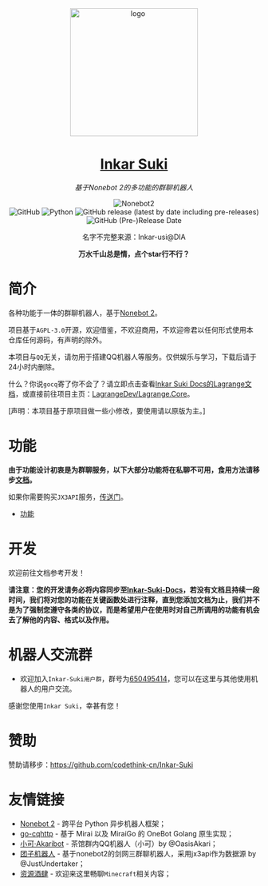 <div align="center">
  <img width="256" src="https://inkar-suki.codethink.cn/Inkar-Suki-Docs/img/Logo.jpg" alt="logo">

# [Inkar Suki](https://www.inkar-suki.xyz)

_基于Nonebot 2的多功能的群聊机器人_

![Nonebot2](https://img.shields.io/badge/Nonebot2-Release_v2.2.1-brightgreen)
<br>
![GitHub](https://img.shields.io/github/license/codethink-cn/Inkar-Suki)
![Python](https://img.shields.io/badge/Python-3.8+-blue)
![GitHub release (latest by date including pre-releases)](https://img.shields.io/github/v/release/codethink-cn/Inkar-Suki?include_prereleases)
![GitHub (Pre-)Release Date](https://img.shields.io/github/release-date-pre/codethink-cn/Inkar-Suki)

名字不完整来源：Inkar-usi@DIA

**万水千山总是情，点个star行不行？**

</div>
    
# 简介

各种功能于一体的群聊机器人，基于[Nonebot 2](https://v2.nonebot.dev)。

项目基于`AGPL-3.0`开源，欢迎借鉴，不欢迎商用，不欢迎帝君以任何形式使用本仓库任何源码，有声明的除外。

本项目与`QQ`无关，请勿用于搭建QQ机器人等服务。仅供娱乐与学习，下载后请于24小时内删除。

什么？你说`gocq`寄了你不会了？请立即点击查看[Inkar Suki Docs的Lagrange文档](https://inkar-suki.codethink.cn/Inkar-Suki-Docs/#/lagrange)，或直接前往项目主页：[LagrangeDev/Lagrange.Core](https://github.com/LagrangeDev/Lagrange.Core)。

[声明：本项目基于原项目做一些小修改，要使用请以原版为主。]

# 功能
**由于功能设计初衷是为群聊服务，以下大部分功能将在私聊不可用，食用方法请移步[文档](https://inkar-suki.codethink.cn)。**

如果你需要购买`JX3API`服务，[传送门](http://qm.qq.com/cgi-bin/qm/qr?_wv=1027&k=fyJEB9swedG7abcaKu0VV1Fr2L21n2SU&authKey=cwtMy5glj33EZGIeZjIrJf5x%2FM73rRo4%2FRNeYeD7%2BTv%2B2y2F4WwDyrlGjOkENgV1&noverify=0&group_code=119032235)。

* [功能](/applications.md)

# 开发

欢迎前往文档参考开发！

**请注意：您的开发请务必将内容同步至[Inkar-Suki-Docs](https://github.com/codethink-cn/Inkar-Suki-Docs)，若没有文档且持续一段时间，我们将对您的功能在关键函数处进行注释，直到您添加文档为止，我们并不是为了强制您遵守各类的协议，而是希望用户在使用时对自己所调用的功能有机会去了解他的内容、格式以及作用。**

# 机器人交流群
- 欢迎加入`Inkar-Suki用户群`，群号为[650495414](https://jq.qq.com/?_wv=1027&k=JazIPJxf)，您可以在这里与其他使用机器人的用户交流。

感谢您使用`Inkar Suki`，幸甚有您！

# 赞助

赞助请移步：https://github.com/codethink-cn/Inkar-Suki

# 友情链接
- [Nonebot 2](https://v2.nonebot.dev/) - 跨平台 Python 异步机器人框架；
- [go-cqhttp](https://docs.go-cqhttp.org/) - 基于 Mirai 以及 MiraiGo 的 OneBot Golang 原生实现；
- [小可·Akaribot](https://github.com/Teahouse-Studios/akari-bot) - 茶馆群内QQ机器人（小可）by @OasisAkari；
- [团子机器人](https://github.com/JustUndertaker/mini_jx3_bot) - 基于nonebot2的剑网三群聊机器人，采用jx3api作为数据源 by @JustUndertaker；
- [资源酒肆](https://jq.qq.com/?_wv=1027&k=urh2dqal) - 欢迎来这里畅聊`Minecraft`相关内容；

